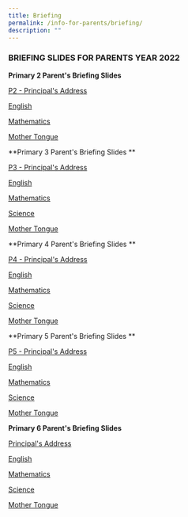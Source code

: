 ```yaml
---
title: Briefing
permalink: /info-for-parents/briefing/
description: ""
---
```

<h3>BRIEFING SLIDES FOR PARENTS YEAR 2022</h3>

**Primary 2 Parent's Briefing Slides**


[P2 - Principal's Address](/files/2022/Briefing%20Documents/P2%20Ps%20Address.pdf)

[English](/files/2022/Briefing%20Documents/P2%20Subject%20Briefing%20-%20EL.pdf)

[Mathematics](/files/2022/Briefing%20Documents/P2%20Subject%20Briefing%20-%20Math.pdf)

[Mother Tongue](/files/2022/Briefing%20Documents/P2%20Subject%20Briefing%20-%20MT.pdf)

  

**Primary 3 Parent's Briefing Slides  **

[P3 - Principal's Address](/files/2022/Briefing%20Documents/P3%20Ps%20Address.pdf)

[English](/files/2022/Briefing%20Documents/P3%20Subject%20Briefing%20-%20EL.pdf)

[Mathematics](/files/2022/Briefing%20Documents/P3%20Subject%20Briefing%20-%20Math.pdf)

[Science](/files/2022/Briefing%20Documents/P3%20Subject%20Briefing%20-%20Science.pdf)

[Mother Tongue](/files/2022/Briefing%20Documents/P3%20Subject%20Briefing%20-%20MT.pdf)

  

**Primary 4 Parent's Briefing Slides ** 

[P4 - Principal's Address](/files/2022/Briefing%20Documents/P4%20Ps%20Address.pdf)

[English](/files/2022/Briefing%20Documents/P4%20Subject%20Briefing%20-%20EL.pdf)

[Mathematics](/files/2022/Briefing%20Documents/P4%20Subject%20Briefing%20-%20Math.pdf)

[Science](/files/2022/Briefing%20Documents/P5%20Subject%20Briefing%20-%20Science.pdf)

[Mother Tongue](/files/2022/Briefing%20Documents/P4%20Subject%20Briefing%20-%20MT.pdf)

  

**Primary 5 Parent's Briefing Slides ** 

[P5 - Principal's Address](/files/2022/Briefing%20Documents/P5%20Ps%20Address.pdf)

[English](/files/2022/Briefing%20Documents/P5%20Subject%20Briefing%20-%20EL.pdf)

[Mathematics](/files/2022/Briefing%20Documents/P5%20Subject%20Briefing%20-%20Math.pdf)

[Science](/files/P5%20Subject%20Briefing%20-%20Science.pdf)

[Mother Tongue](/files/2022/Briefing%20Documents/P5%20Subject%20Briefing%20-%20MT.pdf)

  

**Primary 6 Parent's Briefing Slides**  

[Principal's Address](/files/P6%20Ps%20Address.pdf)

[English](/files/P6%20Subject%20Briefing%20-%20EL.pdf)

[Mathematics](/files/P6%20Subject%20Briefing%20-%20Math.pdf)

[Science](/files/P6%20Subject%20Briefing%20-%20Science.pdf)

[Mother Tongue](/files/P6%20Subject%20Briefing%20-%20MT.pdf)
